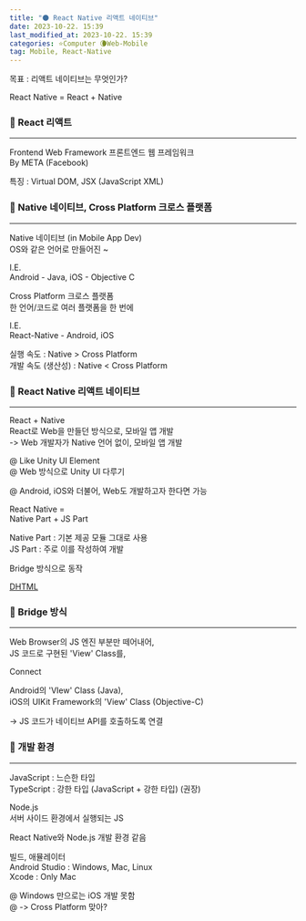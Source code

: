 ```yaml
---
title: "🌑 React Native 리액트 네이티브"
date: 2023-10-22. 15:39
last_modified_at: 2023-10-22. 15:39
categories: ⭐Computer 🌘Web-Mobile
tag: Mobile, React-Native
---
```


목표 : 리액트 네이티브는 무엇인가?  

React Native = React + Native  

### 💫 React 리액트

---

Frontend Web Framework 프론트엔드 웹 프레임워크  
By META (Facebook)  

특징 : Virtual DOM, JSX (JavaScript XML)  

### 💫 Native 네이티브, Cross Platform 크로스 플랫폼

---

Native 네이티브 (in Mobile App Dev)  
OS와 같은 언어로 만들어진 ~  

I.E.  
Android - Java, iOS - Objective C  

Cross Platform 크로스 플랫폼  
한 언어/코드로 여러 플랫폼을 한 번에  

I.E.  
React-Native - Android, iOS  

실행 속도 : Native \> Cross Platform  
개발 속도 (생산성) : Native \< Cross Platform  

### 💫 React Native 리액트 네이티브

---

React + Native  
React로 Web을 만들던 방식으로, 모바일 앱 개발  
-> Web 개발자가 Native 언어 없이, 모바일 앱 개발  

@ Like Unity UI Element  
@ Web 방식으로 Unity UI 다루기  

@ Android, iOS와 더불어, Web도 개발하고자 한다면 가능  

React Native =  
Native Part + JS Part  

Native Part : 기본 제공 모듈 그대로 사용  
JS Part : 주로 이를 작성하여 개발  

Bridge 방식으로 동작  

[DHTML](https://mascari4615.github.io/posts/DOM/)  

### 💫 Bridge 방식

---

Web Browser의 JS 엔진 부분만 떼어내어,  
JS 코드로 구현된 'View' Class를,  

Connect  

Android의 'VIew' Class (Java),  
iOS의 UIKit Framework의 'View' Class (Objective-C)  

-> JS 코드가 네이티브 API를 호출하도록 연결  

### 💫 개발 환경

---

JavaScript : 느슨한 타입  
TypeScript : 강한 타입 (JavaScript + 강한 타입) (권장)  

Node.js  
서버 사이드 환경에서 실행되는 JS  

React Native와 Node.js 개발 환경 같음  

빌드, 애뮬레이터  
Android Studio : Windows, Mac, Linux  
Xcode : Only Mac  

@ Windows 만으로는 iOS 개발 못함  
@ -> Cross Platform 맞아?  
